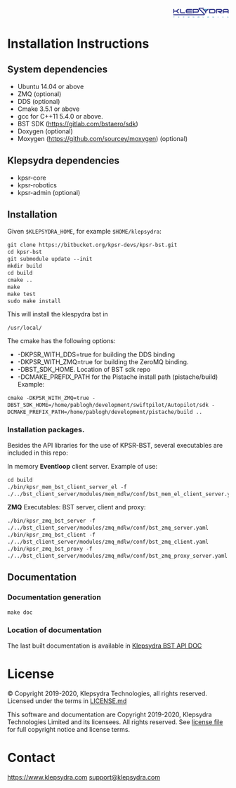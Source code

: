 <p align="right">
  <img width="25%" height="25%"src="./images/klepsydra_logo.jpg">
</p>

# Installation Instructions

## System dependencies

* Ubuntu 14.04 or above
* ZMQ (optional)
* DDS (optional)
* Cmake 3.5.1 or above
* gcc for C++11 5.4.0 or above.
* BST SDK (https://gitlab.com/bstaero/sdk)
* Doxygen (optional)
* Moxygen (https://github.com/sourcey/moxygen) (optional)

## Klepsydra dependencies

* kpsr-core
* kpsr-robotics
* kpsr-admin (optional)

## Installation

Given ```$KLEPSYDRA_HOME```, for example ```$HOME/klepsydra```:

```
git clone https://bitbucket.org/kpsr-devs/kpsr-bst.git
cd kpsr-bst
git submodule update --init
mkdir build
cd build
cmake ..
make
make test
sudo make install
```

This will install the klespydra bst in

	/usr/local/

The cmake has the following options:
* -DKPSR_WITH_DDS=true for building the DDS binding
* -DKPSR_WITH_ZMQ=true for building the ZeroMQ binding.
* -DBST_SDK_HOME. Location of BST sdk repo
* -DCMAKE_PREFIX_PATH for the Pistache install path (pistache/build)
Example:


```
cmake -DKPSR_WITH_ZMQ=true -DBST_SDK_HOME=/home/pablogh/development/swiftpilot/Autopilot/sdk -DCMAKE_PREFIX_PATH=/home/pablogh/development/pistache/build ..
```

### Installation packages.

Besides the API libraries for the use of KPSR-BST, several executables are included in this repo:


In memory **Eventloop** client server. Example of use:
```
cd build
./bin/kpsr_mem_bst_client_server_el -f ./../bst_client_server/modules/mem_mdlw/conf/bst_mem_el_client_server.yaml
```

**ZMQ** Executables: BST server, client and proxy:
```
./bin/kpsr_zmq_bst_server -f ./../bst_client_server/modules/zmq_mdlw/conf/bst_zmq_server.yaml
./bin/kpsr_zmq_bst_client -f ./../bst_client_server/modules/zmq_mdlw/conf/bst_zmq_client.yaml
./bin/kpsr_zmq_bst_proxy -f ./../bst_client_server/modules/zmq_mdlw/conf/bst_zmq_proxy_server.yaml
```

## Documentation

### Documentation generation

```
make doc
```

### Location of documentation

The last built documentation is available in [Klepsydra BST API DOC](./api-doc/)


#  License

&copy; Copyright 2019-2020, Klepsydra Technologies, all rights reserved. Licensed under the terms in [LICENSE.md](./LICENSE.md)

This software and documentation are Copyright 2019-2020, Klepsydra Technologies
Limited and its licensees. All rights reserved. See [license file](./LICENSE.md) for full copyright notice and license terms.

#  Contact

https://www.klepsydra.com
support@klepsydra.com


